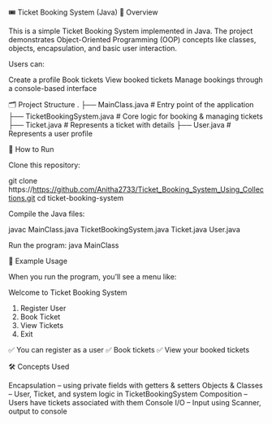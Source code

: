 🎟️ Ticket Booking System (Java)
📌 Overview

This is a simple Ticket Booking System implemented in Java.
The project demonstrates Object-Oriented Programming (OOP) concepts like classes, objects, encapsulation, and basic user interaction.

Users can:

Create a profile
Book tickets
View booked tickets
Manage bookings through a console-based interface

🗂️ Project Structure
.
├── MainClass.java           # Entry point of the application
├── TicketBookingSystem.java # Core logic for booking & managing tickets
├── Ticket.java              # Represents a ticket with details
├── User.java                # Represents a user profile

🚀 How to Run

Clone this repository:

git clone https://https://github.com/Anitha2733/Ticket_Booking_System_Using_Collections.git
cd ticket-booking-system


Compile the Java files:

javac MainClass.java TicketBookingSystem.java Ticket.java User.java


Run the program:
java MainClass

📖 Example Usage

When you run the program, you’ll see a menu like:

Welcome to Ticket Booking System
1. Register User
2. Book Ticket
3. View Tickets
4. Exit


✅ You can register as a user
✅ Book tickets
✅ View your booked tickets

🛠️ Concepts Used

Encapsulation – using private fields with getters & setters
Objects & Classes – User, Ticket, and system logic in TicketBookingSystem
Composition – Users have tickets associated with them
Console I/O – Input using Scanner, output to console

